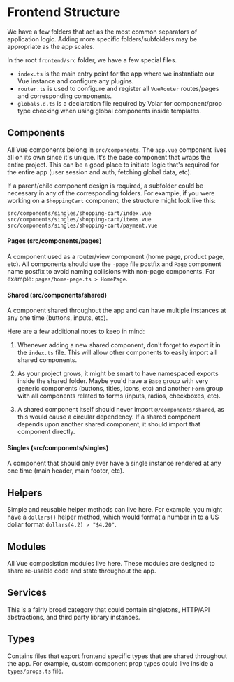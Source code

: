 # Frontend Structure

We have a few folders that act as the most common separators of application logic. Adding more specific folders/subfolders may be appropriate as the app scales.

In the root `frontend/src` folder, we have a few special files.

- `index.ts` is the main entry point for the app where we instantiate our Vue instance and configure any plugins.
- `router.ts` is used to configure and register all `VueRouter` routes/pages and corresponding components.
- `globals.d.ts` is a declaration file required by Volar for component/prop type checking when using global components inside templates.

## Components

All Vue components belong in `src/components`. The `app.vue` component lives all on its own since it's unique. It's the base component that wraps the entire project. This can be a good place to initiate logic that's required for the entire app (user session and auth, fetching global data, etc).

If a parent/child component design is required, a subfolder could be necessary in any of the corresponding folders. For example, if you were working on a `ShoppingCart` component, the structure might look like this:

```
src/components/singles/shopping-cart/index.vue
src/components/singles/shopping-cart/items.vue
src/components/singles/shopping-cart/payment.vue
```

#### Pages (src/components/pages)

A component used as a router/view component (home page, product page, etc). All components should use the `-page` file postfix and `Page` component name postfix to avoid naming collisions with non-page components. For example: `pages/home-page.ts > HomePage`.

#### Shared (src/components/shared)

A component shared throughout the app and can have multiple instances at any one time (buttons, inputs, etc).

Here are a few additional notes to keep in mind:

1. Whenever adding a new shared component, don't forget to export it in the `index.ts` file. This will allow other components to easily import all shared components.

2. As your project grows, it might be smart to have namespaced exports inside the shared folder. Maybe you'd have a `Base` group with very generic components (buttons, titles, icons, etc) and another `Form` group with all components related to forms (inputs, radios, checkboxes, etc).

3. A shared component itself should never import `@/components/shared`, as this would cause a circular dependency. If a shared component depends upon another shared component, it should import that component directly.

#### Singles (src/components/singles)

A component that should only ever have a single instance rendered at any one time (main header, main footer, etc).

## Helpers

Simple and reusable helper methods can live here. For example, you might have a `dollars()` helper method, which would format a number in to a US dollar format `dollars(4.2) > "$4.20"`.

## Modules

All Vue composistion modules live here. These modules are designed to share re-usable code and state throughout the app.

## Services

This is a fairly broad category that could contain singletons, HTTP/API abstractions, and third party library instances.

## Types

Contains files that export frontend specific types that are shared throughout the app. For example, custom component prop types could live inside a `types/props.ts` file.